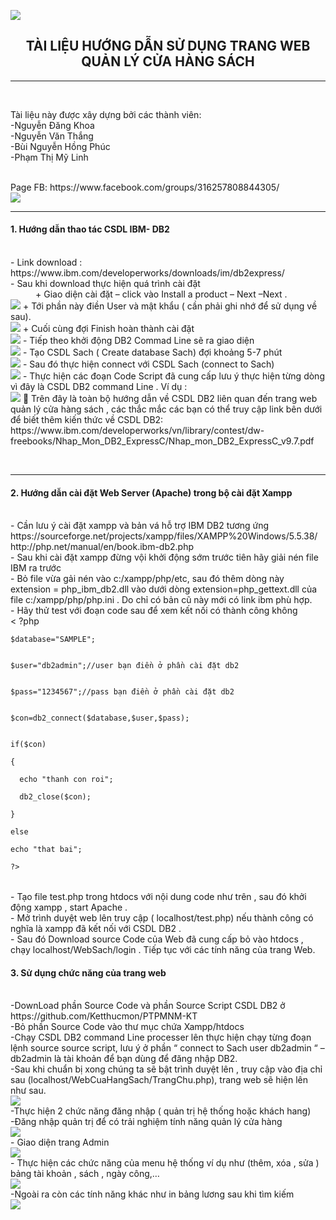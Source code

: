 <img src="https://github.com/Ketthucmon/PTPMNM-KT/blob/master/AnhTL/00.png" /><br/>
<center><H2>TÀI LIỆU HƯỚNG DẪN SỬ DỤNG TRANG WEB QUẢN LÝ CỬA HÀNG SÁCH</H2></center>
<hr/></br>
<p>Tài liệu này được xây dựng bởi các thành viên:</br>
                      -Nguyễn Đăng Khoa</br>
                      -Nguyễn Văn Thắng</br>
                      -Bùi Nguyễn Hồng Phúc</br>
 	                    -Phạm Thị Mỹ Linh</p></br>
Page FB:<link> https://www.facebook.com/groups/316257808844305/</link></br>                      
<img src="https://github.com/Ketthucmon/PTPMNM-KT/blob/master/AnhTL/10.png" /><br/>
<hr/>
<p><H4>1.	Hướng dẫn thao tác CSDL  IBM- DB2</H4><br/>
-	Link download : </br>
<link>https://www.ibm.com/developerworks/downloads/im/db2express/</link><br/>
-	Sau khi download thực hiện quá trình cài đặt <br/>
<dd>+ Giao diện cài đặt – click vào Install a product – Next –Next .</dd>
<img src="https://github.com/Ketthucmon/PTPMNM-KT/blob/master/image/hinhTLHD/hinh1.png" />
+ Tới phần này điền User và mật khẩu ( cần phải ghi nhớ để sử dụng về sau).<br/>
<img src="https://github.com/Ketthucmon/PTPMNM-KT/blob/master/image/hinhTLHD/hinh2.png" />
+ Cuối cùng đợi Finish hoàn thành cài đặt<br/>
<img src="https://github.com/Ketthucmon/PTPMNM-KT/blob/master/image/hinhTLHD/hinh3.png" />
-	Tiếp theo khởi động DB2 Commad Line sẽ ra giao diện </br>
<img src="https://github.com/Ketthucmon/PTPMNM-KT/blob/master/image/hinhTLHD/hinh4.png" />
-	Tạo CSDL Sach ( Create database Sach) đợi khoảng 5-7 phút<br/>
<img src="https://github.com/Ketthucmon/PTPMNM-KT/blob/master/image/hinhTLHD/hinh5.png" />
-	Sau đó thực hiện connect với CSDL Sach (connect to Sach)<br/>
<img src="https://github.com/Ketthucmon/PTPMNM-KT/blob/master/image/hinhTLHD/hinh6.png" />
-	Thực hiện các đoạn Code Script đã cung cấp lưu ý thực hiện từng dòng vì đây là CSDL DB2 command Line  . Ví dụ :<br/>
<img src="https://github.com/Ketthucmon/PTPMNM-KT/blob/master/image/hinhTLHD/hinh7.png" />
	Trên đây là toàn bộ hướng dẫn về CSDL DB2 liên quan đến trang web quản lý cửa hàng sách , các thắc mắc các bạn có thể truy cập link bên dưới để biết thêm kiến thức về CSDL DB2:<br/>
<link>https://www.ibm.com/developerworks/vn/library/contest/dw-freebooks/Nhap_Mon_DB2_ExpressC/Nhap_mon_DB2_ExpressC_v9.7.pdf </link>


</p><br/>
<hr/>
<p>
<H4>2.	Hướng dẫn cài đặt Web Server (Apache) trong bộ cài đặt Xampp</H4><br/>
-	Cần lưu ý cài đặt xampp và bản vá hỗ trợ IBM DB2 tương ứng <br/>
<link>https://sourceforge.net/projects/xampp/files/XAMPP%20Windows/5.5.38/ </link><br/>
<link>http://php.net/manual/en/book.ibm-db2.php  </link><br/>
-	Sau khi cài đặt xampp đừng vội khởi động sớm trước tiên hãy giải nén file IBM ra trước<br/>
-	Bỏ file vừa gải nén vào c:/xampp/php/etc,  sau đó thêm dòng này extension = php_ibm_db2.dll vào dưới dòng extension=php_gettext.dll của file c:/xampp/php/php.ini . Do chỉ có bản cũ này mới có link ibm phù hợp.<br/>
-	Hãy thử test với đoạn code sau để xem kết nối có thành công không<br/>
<table>
    <
    ?php

    $database="SAMPLE";
    

    $user="db2admin";//user bạn điền ở phần cài đặt db2
    

    $pass="1234567";//pass bạn điền ở phần cài đặt db2
    

    $con=db2_connect($database,$user,$pass);
    

    if($con)

    {

      echo "thanh con roi";

      db2_close($con);

    }

    else

    echo "that bai";

    ?>
 
</table>
-	Tạo file test.php  trong htdocs với nội dung code như trên , sau đó khởi động xampp , start Apache .<br/>
-	Mở trình duyệt web lên truy cập ( localhost/test.php) nếu thành công có nghĩa là xampp đã kết nối với CSDL DB2 .<br/>
-	Sau đó Download source Code của Web đã cung cấp bỏ vào htdocs , chạy localhost/WebSach/login . Tiếp tục với các tính năng của trang Web.<br/>


</p>
<p>
<H4>3.	Sử dụng chức năng của trang web</H4><br/>
-DownLoad phần Source Code và phần Source Script CSDL DB2 ở <link> https://github.com/Ketthucmon/PTPMNM-KT</link>  <br/>
-Bỏ phần Source Code vào thư mục chứa Xampp/htdocs<br/>
-Chạy CSDL DB2 command Line processer lên thực hiện chạy từng đoạn lệnh source source script, lưu ý ở phần “ connect to Sach user db2admin “ – db2admin là tài khoản để bạn dùng để đăng nhập DB2.<br/>
-Sau khi chuẩn bị xong chúng ta sẽ bật trình duyệt lên , truy cập vào địa chỉ sau (localhost/WebCuaHangSach/TrangChu.php), trang web sẽ hiện lên như sau.<br/>
<img src="https://github.com/Ketthucmon/PTPMNM-KT/blob/master/AnhHD/01.png" /><br/>
-Thực hiện 2 chức năng đăng nhập ( quản trị hệ thống hoặc khách hang)<br/>
-Đăng nhập  quản trị để có trải nghiệm tính năng quản lý cửa hàng<br/>
<img src="https://github.com/Ketthucmon/PTPMNM-KT/blob/master/AnhHD/02.png" /><br/>
-	Giao diện trang Admin<br/>
<img src="https://github.com/Ketthucmon/PTPMNM-KT/blob/master/AnhHD/03.png" /><br/>
-	Thực hiện các chức năng của menu hệ thống ví dụ như (thêm, xóa , sửa ) bảng tài khoản , sách , ngày công,…<br/>
<img src="https://github.com/Ketthucmon/PTPMNM-KT/blob/master/AnhHD/04.png" /><br/>
-Ngoài ra còn các tính năng khác như in bảng lương sau khi tìm kiếm<br/>
<img src="https://github.com/Ketthucmon/PTPMNM-KT/blob/master/AnhHD/05.png" /><br/>
</p>
